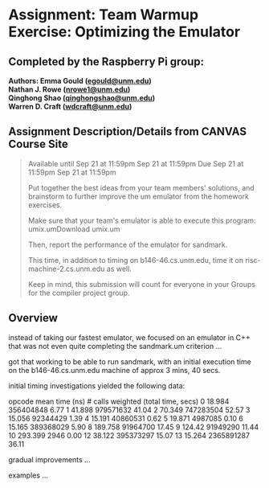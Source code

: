 # Assignment: Team Warmup Exercise: Optimizing the Emulator

## Completed by the Raspberry Pi group:
**Authors: Emma Gould      (egould@unm.edu)**<br/>
         **Nathan J. Rowe  (nrowe1@unm.edu)**<br/>
         **Qinghong Shao   (qinghongshao@unm.edu)**<br/>
         **Warren D. Craft (wdcraft@unm.edu)**<br/>

## Assignment Description/Details from CANVAS Course Site

> Available until Sep 21 at 11:59pm Sep 21 at 11:59pm
> Due Sep 21 at 11:59pm Sep 21 at 11:59pm
> 
> Put together the best ideas from your team members' solutions,
> and brainstorm to further improve the um emulator from the homework
> exercises.
> 
> Make sure that your team's emulator is able to execute this program:
> umix.umDownload umix.um
> 
> Then, report the performance of the emulator for sandmark.
> 
> This time, in addition to timing on b146-46.cs.unm.edu, time it on
> risc-machine-2.cs.unm.edu as well.
> 
> Keep in mind, this submission will count for everyone in your Groups
> for the compiler project group.

## Overview

instead of taking our fastest emulator, we focused on an emulator
in C++ that was not even quite completing the sandmark.um criterion …

got that working to be able to run sandmark, with an initial execution
time on the b146-46.cs.unm.edu machine of approx 3 mins, 40 secs.

initial timing investigations yielded the following data:

opcode	mean time (ns)	# calls	weighted (total time, secs)
0	    18.984	        356404848	        6.77
1	    41.898	        979571632	       41.04
2	    70.349	        747283504	       52.57
3	    15.056	         92344429	        1.39
4	    15.191	         40860531	        0.62
5	    19.871	          4987085	        0.10
6	    15.165	        389368029	        5.90
8	   189.758	         91964700	       17.45
9	   124.42	         91949290	       11.44
10	   293.399	             2946	        0.00
12	    38.122	        395373297	       15.07
13	    15.264	       2365891287	       36.11

gradual improvements …

examples …



